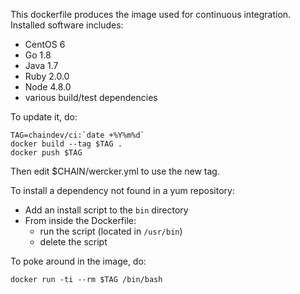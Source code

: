 This dockerfile produces the image used for continuous integration. Installed software includes:
- CentOS 6
- Go 1.8
- Java 1.7
- Ruby 2.0.0
- Node 4.8.0
- various build/test dependencies

To update it, do:

	TAG=chaindev/ci:`date +%Y%m%d`
	docker build --tag $TAG .
	docker push $TAG

Then edit $CHAIN/wercker.yml to use the new tag.

To install a dependency not found in a yum repository:
- Add an install script to the `bin` directory
- From inside the Dockerfile:
  - run the script (located in `/usr/bin`)
  - delete the script

To poke around in the image, do:

	docker run -ti --rm $TAG /bin/bash
